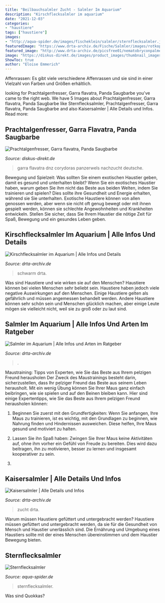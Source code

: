```yaml
---
title: "Beilbauchsalmler Zucht - Salmler Im Aquarium"
description: "Kirschflecksalmler im aquarium"
date: "2021-12-03"
categories:
- "haustiere"
tags: ["haustiere"]
images:
- "http://aqua-spider.de/images/fischeklein/salmler/sternflecksalmler.jpg"
featuredImage: "https://www.drta-archiv.de/Fische/Salmler/images/rotkopfsalmler3-tn.jpg"
featured_image: "http://www.drta-archiv.de/picsfree01/nematobryconpalmeri01.jpg"
image: "https://diskus-direkt.de/images/product_images/thumbnail_images/Cory.Panda.jpg"
ShowToc: true
author: "Eloise Emmerich"
---
```



Affenrassen: Es gibt viele verschiedene Affenrassen und sie sind in einer Vielzahl von Farben und Größen erhältlich.

	

		
looking for Prachtalgenfresser, Garra flavatra, Panda Saugbarbe you've came to the right web. We have 5 Images about Prachtalgenfresser, Garra flavatra, Panda Saugbarbe like Sternflecksalmler, Prachtalgenfresser, Garra flavatra, Panda Saugbarbe and also Kaisersalmler | Alle Details und Infos. Read more:
		
    
## Prachtalgenfresser, Garra Flavatra, Panda Saugbarbe

<img loading=lazy src="https://diskus-direkt.de/images/product_images/thumbnail_images/Cory.Panda.jpg" onerror="this.onerror=null;this.src='https://tse1.mm.bing.net/th?id=OIP.l9-jNC-68y5Aqv4kUSa1mAAAAA&amp;pid=15.1';" alt="Prachtalgenfresser, Garra flavatra, Panda Saugbarbe">

_Source: diskus-direkt.de_

>garra flavatra dnz corydoras panzerwels nachzucht deutsche. 

	

Bewegung und Spielzeit: Was sollten Sie einem exotischen Haustier geben, damit es gesund und unterhalten bleibt?
Wenn Sie ein exotisches Haustier haben, warum geben Sie ihm nicht das Beste aus beiden Welten, indem Sie trainieren und spielen? Dies sollte ihre Gesundheit und Energie erhalten, während sie Sie unterhalten.
Exotische Haustiere können von allen genossen werden, aber wenn sie nicht oft genug bewegt oder mit ihnen gespielt werden, können sie schlechte Angewohnheiten und Krankheiten entwickeln. Stellen Sie sicher, dass Sie Ihrem Haustier die nötige Zeit für Spaß, Bewegung und ein gesundes Leben geben.

    
## Kirschflecksalmler Im Aquarium | Alle Infos Und Details

<img loading=lazy src="https://www.drta-archiv.de/wp-content/uploads/2018/11/20180824_150720-300x169.jpg" onerror="this.onerror=null;this.src='https://tse4.mm.bing.net/th?id=OIP.ACNk2gpOhLlywq8TZBXAwwAAAA&amp;pid=15.1';" alt="Kirschflecksalmler im Aquarium | Alle Infos und Details">

_Source: drta-archiv.de_

>schwarm drta. 

	

Was sind Haustiere und wie wirken sie auf den Menschen?
Haustiere können bei vielen Menschen sehr beliebt sein. Haustiere haben jedoch viele negative Auswirkungen auf den Menschen. Einige Haustiere gelten als gefährlich und müssen angemessen behandelt werden. Andere Haustiere können sehr schön sein und Menschen glücklich machen, aber einige Leute mögen sie vielleicht nicht, weil sie zu groß oder zu laut sind.

    
## Salmler Im Aquarium | Alle Infos Und Arten Im Ratgeber

<img loading=lazy src="https://www.drta-archiv.de/Fische/Salmler/images/rotkopfsalmler3-tn.jpg" onerror="this.onerror=null;this.src='https://tse1.mm.bing.net/th?id=OIP.fRUbFXPrG97R2ojRn1gpVgAAAA&amp;pid=15.1';" alt="Salmler im Aquarium | Alle Infos und Arten im Ratgeber">

_Source: drta-archiv.de_

>. 

	

Maustraining: Tipps von Experten, wie Sie das Beste aus Ihrem pelzigen Freund herausholen
Der Zweck des Maustrainings besteht darin, sicherzustellen, dass Ihr pelziger Freund das Beste aus seinem Leben herausholt. Mit ein wenig Übung können Sie Ihrer Maus ganz einfach beibringen, wie sie spielen und auf den Beinen bleiben kann. Hier sind einige Expertentipps, wie Sie das Beste aus Ihrem pelzigen Freund herausholen können:
1. Beginnen Sie zuerst mit den Grundfertigkeiten: Wenn Sie anfangen, Ihre Maus zu trainieren, ist es wichtig, mit den Grundlagen zu beginnen, wie Nahrung finden und Hindernissen ausweichen. Diese helfen, Ihre Maus gesund und motiviert zu halten.

2. Lassen Sie ihn Spaß haben: Zwingen Sie Ihrer Maus keine Aktivitäten auf, ohne ihm vorher ein Gefühl von Freude zu bereiten. Dies wird dazu beitragen, ihn zu motivieren, besser zu lernen und insgesamt kooperativer zu sein.

3.

    
## Kaisersalmler | Alle Details Und Infos

<img loading=lazy src="http://www.drta-archiv.de/picsfree01/nematobryconpalmeri01.jpg" onerror="this.onerror=null;this.src='https://tse4.mm.bing.net/th?id=OIP.dtsNr0cOEtS0O2WGtLlI6QHaEM&amp;pid=15.1';" alt="Kaisersalmler | Alle Details und Infos">

_Source: drta-archiv.de_

>zucht drta. 

	

Warum müssen Haustiere gefüttert und untergebracht werden?
Haustiere müssen gefüttert und untergebracht werden, da sie für die Gesundheit von Mensch und Haustier unerlässlich sind. Die Ernährung und Umgebung eines Haustiers sollte mit der eines Menschen übereinstimmen und dem Haustier Bewegung bieten.

    
## Sternflecksalmler

<img loading=lazy src="http://aqua-spider.de/images/fischeklein/salmler/sternflecksalmler.jpg" onerror="this.onerror=null;this.src='https://tse1.mm.bing.net/th?id=OIP.FQfJ57pBpXaDkgxBYEn8qwHaED&amp;pid=15.1';" alt="Sternflecksalmler">

_Source: aqua-spider.de_

>sternflecksalmler. 

	

Was sind Quokkas?

